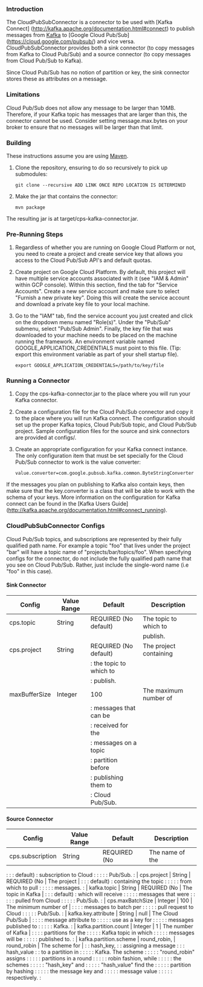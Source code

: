 ### Introduction

The CloudPubSubConnector is a connector to be used with [Kafka Connect]
(http://kafka.apache.org/documentation.html#connect) to publish messages from
[Kafka](http://kafka.apache.org) to [Google Cloud Pub/Sub]
(https://cloud.google.com/pubsub/) and vice versa. CloudPubSubConnector provides
both a sink connector (to copy messages from Kafka to Cloud Pub/Sub) and a
source connector (to copy messages from Cloud Pub/Sub to Kafka).

Since Cloud Pub/Sub has no notion of partition or key, the sink connector stores
these as attributes on a message.

### Limitations

Cloud Pub/Sub does not allow any message to be larger than 10MB. Therefore, if
your Kafka topic has messages that are larger than this, the connector cannot be
used. Consider setting message.max.bytes on your broker to ensure that no
messages will be larger than that limit.

### Building

These instructions assume you are using [Maven](https://maven.apache.org/).

1.  Clone the repository, ensuring to do so recursively to pick up submodules:

    `git clone --recursive ADD LINK ONCE REPO LOCATION IS DETERMINED`

2.  Make the jar that contains the connector:

    `mvn package`

The resulting jar is at target/cps-kafka-connector.jar.

### Pre-Running Steps

1.  Regardless of whether you are running on Google Cloud Platform or not, you
    need to create a project and create service key that allows you access to
    the Cloud Pub/Sub API's and default quotas.

2.  Create project on Google Cloud Platform. By default, this project will have
    multiple service accounts associated with it (see "IAM & Admin" within GCP
    console). Within this section, find the tab for "Service Accounts". Create a
    new service account and make sure to select "Furnish a new private key".
    Doing this will create the service account and download a private key file
    to your local machine.

3.  Go to the "IAM" tab, find the service account you just created and click on
    the dropdown menu named "Role(s)". Under the "Pub/Sub" submenu, select
    "Pub/Sub Admin". Finally, the key file that was downloaded to your machine
    needs to be placed on the machine running the framework. An environment
    variable named GOOGLE_APPLICATION_CREDENTIALS must point to this file. (Tip:
    export this environment variable as part of your shell startup file).

    `export GOOGLE_APPLICATION_CREDENTIALS=/path/to/key/file`

### Running a Connector

1.  Copy the cps-kafka-connector.jar to the place where you will run your Kafka
    connector.

2.  Create a configuration file for the Cloud Pub/Sub connector and copy it to
    the place where you will run Kafka connect. The configuration should set up
    the proper Kafka topics, Cloud Pub/Sub topic, and Cloud Pub/Sub project.
    Sample configuration files for the source and sink connectors are provided
    at configs/.

3.  Create an appropriate configuration for your Kafka connect instance. The
    only configuration item that must be set specially for the Cloud Pub/Sub
    connector to work is the value converter:

    `value.converter=com.google.pubsub.kafka.common.ByteStringConverter`

If the messages you plan on publishing to Kafka also contain keys, then make
sure that the key.converter is a class that will be able to work with the schema
of your keys. More information on the configuration for Kafka connect can be
found in the [Kafka Users Guide]
(http://kafka.apache.org/documentation.html#connect_running).

### CloudPubSubConnector Configs

Cloud Pub/Sub topics, and subscriptions are represented by their fully qualified
path name. For example a topic "foo" that lives under the project "bar" will
have a topic name of "projects/bar/topics/foo". When specifying configs for the
connector, do not include the fully qualified path name that you see on Cloud
Pub/Sub. Rather, just include the single-word name (i.e "foo" in this case).

#### Sink Connector

| Config        | Value Range | Default               | Description            |
| ------------- | ----------- | --------------------- | ---------------------- |
| cps.topic     | String      | REQUIRED (No default) | The topic to which to  |
|               |             |                       | publish.               |
| cps.project   | String      | REQUIRED (No default) | The project containing |
|               |             |                       : the topic to which to  |
|               |             |                       : publish.               |
| maxBufferSize | Integer     | 100                   | The maximum number of  |
|               |             |                       : messages that can be   |
|               |             |                       : received for the       |
|               |             |                       : messages on a topic    |
|               |             |                       : partition before       |
|               |             |                       : publishing them to     |
|               |             |                       : Cloud Pub/Sub.         |

#### Source Connector

| Config                 | Value Range  | Default      | Description           |
| ---------------------- | ------------ | ------------ | --------------------- |
| cps.subscription       | String       | REQUIRED (No | The name of the       |
:                        :              : default)     : subscription to Cloud :
:                        :              :              : Pub/Sub.              :
| cps.project            | String       | REQUIRED (No | The project           |
:                        :              : default)     : containing the topic  :
:                        :              :              : from which to pull    :
:                        :              :              : messages.             :
| kafka.topic            | String       | REQUIRED (No | The topic in Kafka    |
:                        :              : default)     : which will receive    :
:                        :              :              : messages that were    :
:                        :              :              : pulled from Cloud     :
:                        :              :              : Pub/Sub.              :
| cps.maxBatchSize       | Integer      | 100          | The minimum number of |
:                        :              :              : messages to batch per :
:                        :              :              : pull request to Cloud :
:                        :              :              : Pub/Sub.              :
| kafka.key.attribute    | String       | null         | The Cloud Pub/Sub     |
:                        :              :              : message attribute to  :
:                        :              :              : use as a key for      :
:                        :              :              : messages published to :
:                        :              :              : Kafka.                :
| kafka.partition.count  | Integer      | 1            | The number of Kafka   |
:                        :              :              : partitions for the    :
:                        :              :              : Kafka topic in which  :
:                        :              :              : messages will be      :
:                        :              :              : published to.         :
| kafka.partition.scheme | round_robin, | round_robin  | The scheme for        |
:                        : hash_key,    :              : assigning a message   :
:                        : hash_value   :              : to a partition in     :
:                        :              :              : Kafka. The scheme     :
:                        :              :              : "round_robin" assigns :
:                        :              :              : partitions in a round :
:                        :              :              : robin fashion, while  :
:                        :              :              : the schemes           :
:                        :              :              : "hash_key" and        :
:                        :              :              : "hash_value" find the :
:                        :              :              : partition by hashing  :
:                        :              :              : the message key and   :
:                        :              :              : message value         :
:                        :              :              : respectively.         :
